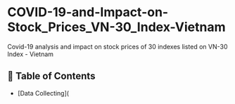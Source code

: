 # COVID-19-and-Impact-on-Stock_Prices_VN-30_Index-Vietnam
Covid-19 analysis and impact on stock prices of 30 indexes listed on VN-30 Index - Vietnam

## :bookmark_tabs: Table of Contents 

 * [Data Collecting](
 
 
 
 
 
 
 
 
 
